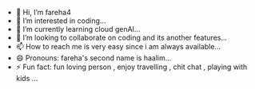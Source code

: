 - 👋 Hi, I’m fareha4
- 👀 I’m interested in coding...
- 🌱 I’m currently learning cloud genAI...
- 💞️ I’m looking to collaborate on coding and its another features...
- 📫 How to reach me is very easy since i am always available...
- 😄 Pronouns: fareha's second name is haalim...
- ⚡ Fun fact: fun loving person , enjoy travelling , chit chat , playing with kids ...

<!---
fareha4/fareha4 is a ✨ special ✨ repository because its `README.md` (this file) appears on your GitHub profile.
You can click the Preview link to take a look at your changes.
--->

